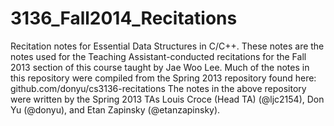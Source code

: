 3136_Fall2014_Recitations
=========================

Recitation notes for Essential Data Structures in C/C++.  These notes are the notes used for the Teaching Assistant-conducted recitations for the Fall 2013 section of this course taught by Jae Woo Lee.  Much of the notes in this repository were compiled from the Spring 2013 repository found here: github.com/donyu/cs3136-recitations  The notes in the above repository were written by the Spring 2013 TAs Louis Croce (Head TA) (@ljc2154), Don Yu (@donyu), and Etan Zapinsky (@etanzapinsky).
